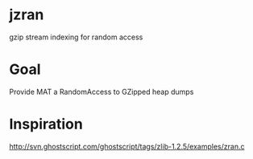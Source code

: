 # jzran

gzip stream indexing for random access

# Goal
Provide MAT a RandomAccess to GZipped heap dumps

# Inspiration
http://svn.ghostscript.com/ghostscript/tags/zlib-1.2.5/examples/zran.c

